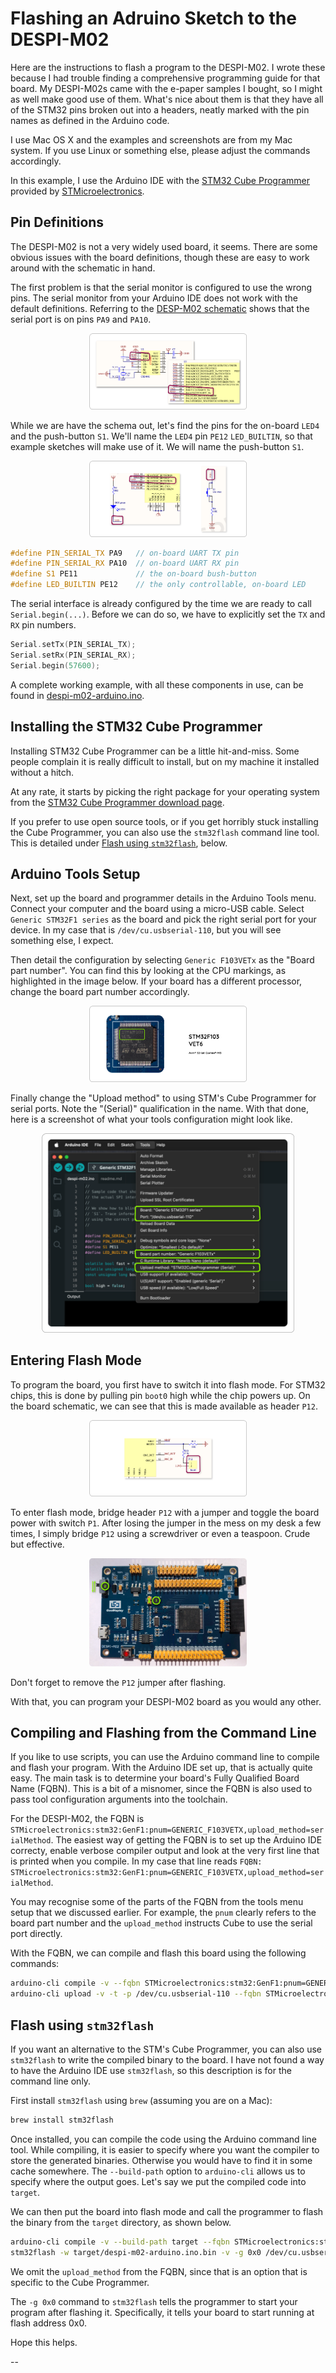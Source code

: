 # Flashing an Adruino Sketch to the DESPI-M02 

Here are the instructions to flash a program to the DESPI-M02. I wrote these
because I had trouble finding a comprehensive programming guide for that board.
My DESPI-M02s came with the e-paper samples I bought, so I might as well make
good use of them. What's nice about them is that they have all of the STM32 pins
broken out into a headers, neatly marked with the pin names as defined in the
Arduino code.

I use Mac OS X and the examples and screenshots are from my Mac system. If you
use Linux or something else, please adjust the commands accordingly.

In this example, I use the Arduino IDE with the
[STM32 Cube Programmer](https://www.st.com/en/development-tools/stm32cubeprog.html)
provided by [STMicroelectronics](https://st.com/).

## Pin Definitions
The DESPI-M02 is not a very widely used board, it seems. There are some obvious
issues with the board definitions, though these are easy to work around with the
schematic in hand.

The first problem is that the serial monitor is configured to use the wrong
pins. The serial monitor from your Arduino IDE does not work with the default
definitions. Referring to the
[DESP-M02 schematic](https://www.good-display.com/companyfile/DESPI-M02-SCH-31.html)
shows that the serial port is on pins `PA9` and `PA10`.

<p align="center" width="100%">
    <img width="50%" src="images/schematic-rx-tx.png">
</p>

While we are have the schema out, let's find the pins for the on-board `LED4`
and the push-button `S1`. We'll name the `LED4` pin `PE12` `LED_BUILTIN`, so
that example sketches will make use of it. We will name the push-button `S1`.

<p align="center" width="100%">
    <img width="50%" src="images/schematic-led4-s1.png">
</p>

```C++
#define PIN_SERIAL_TX PA9   // on-board UART TX pin
#define PIN_SERIAL_RX PA10  // on-board UART RX pin
#define S1 PE11             // the on-board bush-button
#define LED_BUILTIN PE12    // the only controllable, on-board LED
```

The serial interface is already configured by the time we are ready to call
`Serial.begin(...)`. Before we can do so, we have to explicitly set the `TX` and
`RX` pin numbers.

```C++
Serial.setTx(PIN_SERIAL_TX);
Serial.setRx(PIN_SERIAL_RX);
Serial.begin(57600);
```

A complete working example, with all these components in use, can be found in
[despi-m02-arduino.ino](despi-m02-arduino.ino).

## Installing the STM32 Cube Programmer
Installing STM32 Cube Programmer can be a little hit-and-miss. Some people
complain it is really difficult to install, but on my machine it installed
without a hitch.

At any rate, it starts by picking the right package for your operating system
from the
[STM32 Cube Programmer download page](https://www.st.com/en/development-tools/stm32cubeprog.html).

If you prefer to use open source tools, or if you get horribly stuck installing
the Cube Programmer, you can also use the `stm32flash` command line tool. This
is detailed under [Flash using `stm32flash`](#flash-using-stm32flash), below.

## Arduino Tools Setup

Next, set up the board and programmer details in the Arduino Tools menu. Connect
your computer and the board using a micro-USB cable. Select `Generic STM32F1
series` as the board and pick the right serial port for your device. In my case
that is `/dev/cu.usbserial-110`, but you will see something else, I expect.

Then detail the configuration by selecting `Generic F103VETx` as the "Board part
number". You can find this by looking at the CPU markings, as highlighted in the
image below. If your board has a different processor, change the board part
number accordingly.

<p align="center" width="100%">
    <img width="50%" src="images/chip.png">
</p>

Finally change the "Upload method" to using STM's Cube Programmer for serial
ports. Note the "(Serial)" qualification in the name. With that done, here is a
screenshot of what your tools configuration might look like.

<p align="center" width="100%">
    <img width="80%" src="images/tools-config.png">
</p>

## Entering Flash Mode

To program the board, you first have to switch it into flash mode. For STM32
chips, this is done by pulling pin `boot0` high while the chip powers up. On the
board schematic, we can see that this is made available as header `P12`.

<p align="center" width="100%">
    <img width="50%" src="images/schematic-boot0.png">
</p>

To enter flash mode, bridge header `P12` with a jumper and toggle the board
power with switch `P1`. After losing the jumper in the mess on my desk a few
times, I simply bridge `P12` using a screwdriver or even a teaspoon. Crude but
effective.

<p align="center" width="100%">
    <img width="50%" src="images/enable-flash-mode.png">
</p>

Don't forget to remove the `P12` jumper after flashing.

With that, you can program your DESPI-M02 board as you would any other.

## Compiling and Flashing from the Command Line
If you like to use scripts, you can use the Arduino command line to compile and
flash your program. With the Arduino IDE set up, that is actually quite easy.
The main task is to determine your board's Fully Qualified Board Name (FQBN).
This is a bit of a misnomer, since the FQBN is also used to pass tool
configuration arguments into the toolchain.

For the DESPI-M02, the FQBN is `STMicroelectronics:stm32:GenF1:pnum=GENERIC_F103VETX,upload_method=serialMethod`.
The easiest way of getting the FQBN is to set up the Arduino IDE correcty,
enable verbose compiler output and look at the very first line that is printed
when you compile. In my case that line reads `FQBN:
STMicroelectronics:stm32:GenF1:pnum=GENERIC_F103VETX,upload_method=serialMethod`.

You may recognise some of the parts of the FQBN from the tools menu setup that
we discussed earlier. For example, the `pnum` clearly refers to the board part
number and the `upload_method` instructs Cube to use the serial port directly.

With the FQBN, we can compile and flash this board using the following commands:

```sh
arduino-cli compile -v --fqbn STMicroelectronics:stm32:GenF1:pnum=GENERIC_F103VETX,upload_method=serialMethod despi-m02-arduino.ino
arduino-cli upload -v -t -p /dev/cu.usbserial-110 --fqbn STMicroelectronics:stm32:GenF1:pnum=GENERIC_F103VETX,upload_method=serialMethod despi-m02-arduino.ino
```

## Flash using `stm32flash`

If you want an alternative to the STM's Cube Programmer, you can also use
`stm32flash` to write the compiled binary to the board. I have not found a way
to have the Arduino IDE use `stm32flash`, so this description is for the command
line only.

First install `stm32flash` using `brew` (assuming you are on a Mac):

```sh
brew install stm32flash
```

Once installed, you can compile the code using the Arduino command line tool.
While compiling, it is easier to specify where you want the compiler to store
the generated binaries. Otherwise you would have to find it in some cache
somewhere. The `--build-path` option to `arduino-cli` allows us to specify where
the output goes. Let's say we put the compiled code into `target`.

We can then put the board into flash mode and call the programmer to flash the
binary from the `target` directory, as shown below.

```sh
arduino-cli compile -v --build-path target --fqbn STMicroelectronics:stm32:GenF1:pnum=GENERIC_F103VETX despi-m02-arduino.ino
stm32flash -w target/despi-m02-arduino.ino.bin -v -g 0x0 /dev/cu.usbserial-110
```

We omit the `upload_method` from the FQBN, since that is an option that is
specific to the Cube Programmer.

The `-g 0x0` command to `stm32flash` tells the programmer to start your program
after flashing it. Specifically, it tells your board to start running at flash
address 0x0.

Hope this helps.

--

